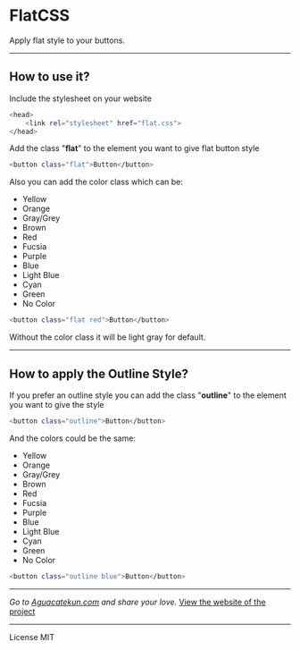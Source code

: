 # FlatCSS

Apply flat style to your buttons.

---------------------------------------

## How to use it?

Include the stylesheet on your website

```sh
<head>
    <link rel="stylesheet" href="flat.css">
</head>
```
Add the class "**flat**" to the element you want to give flat button style

```sh
<button class="flat">Button</button>
```

Also you can add the color class which can be:
* Yellow
* Orange
* Gray/Grey
* Brown
* Red
* Fucsia
* Purple
* Blue
* Light Blue
* Cyan
* Green
* No Color

```sh
<button class="flat red">Button</button>
```

Without the color class it will be light gray for default.

---------------------------------------

## How to apply the Outline Style?

If you prefer an outline style you can add the class "**outline**" to the element you want to give the style

```sh
<button class="outline">Button</button>
```

And the colors could be the same:
* Yellow
* Orange
* Gray/Grey
* Brown
* Red
* Fucsia
* Purple
* Blue
* Light Blue
* Cyan
* Green
* No Color

```sh
<button class="outline blue">Button</button>
```

---------------------------------------
*Go to [Aguacatekun.com](http://aguacatekun.com) and share your love.*
 [View the website of the project](https://aguacatek.github.io/flatCSS/)

--------------------------------------- 
 License MIT